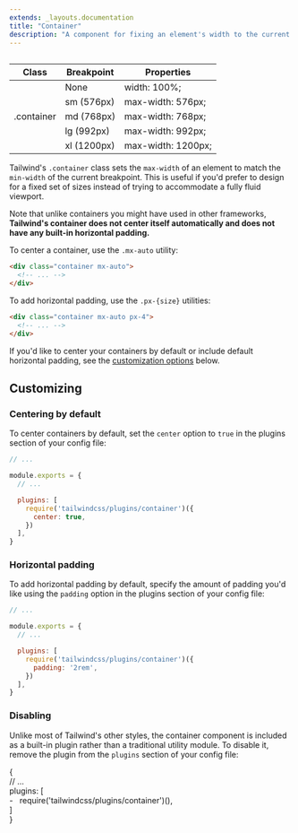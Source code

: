 ```yaml
---
extends: _layouts.documentation
title: "Container"
description: "A component for fixing an element's width to the current breakpoint."
---
```


<h2 style="visibility: hidden; font-size: 0; margin: 0;">Class reference</h2>
<div class="border-t border-b border-grey-light mb-12">
  <table class="w-full text-left table-collapse">
    <colgroup>
      <col class="w-1/4">
      <col class="w-1/4">
      <col class="w-1/2">
    </colgroup>
    <thead>
      <tr>
        <th class="text-sm font-semibold text-grey-darker p-2 bg-grey-lightest">Class</th>
        <th class="text-sm font-semibold text-grey-darker p-2 bg-grey-lightest">Breakpoint</th>
        <th class="text-sm font-semibold text-grey-darker p-2 bg-grey-lightest">Properties</th>
      </tr>
    </thead>
    <tbody class="align-baseline">
      <tr>
        <td class="p-2 border-t border-grey-light font-mono text-xs text-purple-dark" rowspan="5">.container</td>
        <td class="p-2 border-t border-grey-light font-mono text-xs text-grey-dark"><span class="italic">None</span></td>
        <td class="p-2 border-t border-grey-light font-mono text-xs text-blue-dark">width: 100%;</td>
      </tr>
      <tr>
        <td class="p-2 border-t border-grey-light font-mono text-xs text-grey-darker">sm <span class="text-grey-dark italic">(576px)</span></td>
        <td class="p-2 border-t border-grey-light font-mono text-xs text-blue-dark">max-width: 576px;</td>
      </tr>
      <tr>
        <td class="p-2 border-t border-grey-light font-mono text-xs text-grey-darker">md <span class="text-grey-dark italic">(768px)</span></td>
        <td class="p-2 border-t border-grey-light font-mono text-xs text-blue-dark">max-width: 768px;</td>
      </tr>
      <tr>
        <td class="p-2 border-t border-grey-light font-mono text-xs text-grey-darker">lg <span class="text-grey-dark italic">(992px)</span></td>
        <td class="p-2 border-t border-grey-light font-mono text-xs text-blue-dark">max-width: 992px;</td>
      </tr>
      <tr>
        <td class="p-2 border-t border-grey-light font-mono text-xs text-grey-darker">xl <span class="text-grey-dark italic">(1200px)</span></td>
        <td class="p-2 border-t border-grey-light font-mono text-xs text-blue-dark">max-width: 1200px;</td>
      </tr>
    </tbody>
  </table>
</div>

Tailwind's `.container` class sets the `max-width` of an element to match the `min-width` of the current breakpoint. This is useful if you'd prefer to design for a fixed set of sizes instead of trying to accommodate a fully fluid viewport.

Note that unlike containers you might have used in other frameworks, **Tailwind's container does not center itself automatically and does not have any built-in horizontal padding.**

To center a container, use the `.mx-auto` utility:

```html
<div class="container mx-auto">
  <!-- ... -->
</div>
```

To add horizontal padding, use the `.px-{size}` utilities:

```html
<div class="container mx-auto px-4">
  <!-- ... -->
</div>
```

If you'd like to center your containers by default or include default horizontal padding, see the [customization options](#customizing) below.

## Customizing

### Centering by default

To center containers by default, set the `center` option to `true` in the plugins section of your config file:

```js
// ...

module.exports = {
  // ...

  plugins: [
    require('tailwindcss/plugins/container')({
      center: true,
    })
  ],
}
```

### Horizontal padding

To add horizontal padding by default, specify the amount of padding you'd like using the `padding` option in the plugins section of your config file:

```js
// ...

module.exports = {
  // ...

  plugins: [
    require('tailwindcss/plugins/container')({
      padding: '2rem',
    })
  ],
}
```

### Disabling

Unlike most of Tailwind's other styles, the container component is included as a built-in plugin rather than a traditional utility module. To disable it, remove the plugin from the `plugins` section of your config file:

<div class="bg-grey-lightest p-4 font-mono text-xs"><div class="whitespace-pre text-grey-dark">{</div> <div class="whitespace-pre text-grey-light">  // ...</div> <div class="whitespace-pre text-grey-dark"><span class="text-purple-dark">  plugins</span>: [</div> <div><div class="text-grey"><span class="text-grey">-</span>&nbsp;&nbsp;&nbsp;require('tailwindcss/plugins/container')(),</div></div> <div class="whitespace-pre text-grey-dark">  ]</div> <div class="whitespace-pre text-grey-dark">}</div></div>
